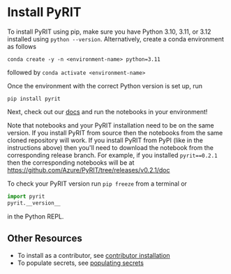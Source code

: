 # Install PyRIT

To install PyRIT using pip, make sure you have Python 3.10, 3.11, or 3.12 installed using `python --version`.
Alternatively, create a conda environment as follows

```
conda create -y -n <environment-name> python=3.11
```
followed by `conda activate <environment-name>`

Once the environment with the correct Python version is set up, run

```
pip install pyrit
```

Next, check out our [docs](../../doc/) and run the notebooks in your environment!

Note that notebooks and your PyRIT installation need to be on the same version.
If you install PyRIT from source then the notebooks from the same cloned
repository will work. If you install PyRIT from PyPI (like in the instructions
above) then you'll need to download the notebook from the corresponding
release branch. For example, if you installed `pyrit==0.2.1` then the
corresponding notebooks will be at
https://github.com/Azure/PyRIT/tree/releases/v0.2.1/doc

To check your PyRIT version run `pip freeze` from a terminal or

```python
import pyrit
pyrit.__version__
```
in the Python REPL.

## Other Resources

- To install as a contributor, see [contributor installation](../contributing/installation.md)
- To populate secrets, see [populating secrets](./populating_secrets.md)
